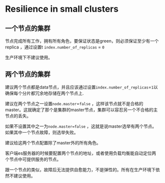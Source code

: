 # Resilience in small clusters

## 一个节点的集群

节点完成所有工作，拥有所有角色，要保证状态是green，则必须保证至少有一个replica ，通过设置t `index.number_of_replicas` = `0`

生产环境下不建议使用。



## 两个节点的集群

建议两个节点都是data节点，并且应该通过设置`index.number_of_replicas`=`1`以确保每个分片都冗余地存储在两个节点上.

建议在两个节点之一设置`node.master`=`false` ，这样该节点就不是合格的master。这就确定了那个是集群的master节点，集群可以容忍另一个不合格的主节点的丢失。

如果不设置其中之一为`node.master=false` ，这就是说master选举有两个节点。如果其中一个节点故障，则选举失败。

建议给这两个节点配置除了master外的所有角色。

客户端es服务器的时候要配置两个节点的地址，或者使用负载均衡能自动定位两个节点中可提供服务的节点。



跟一个节点的类似，故障后无法提供自愈能力，不是弹性的。所有在生产环境下依然不建议使用。

